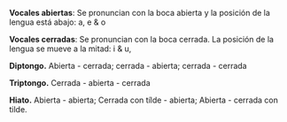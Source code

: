 **Vocales abiertas**: Se pronuncian con la boca abierta y la posición de la lengua está abajo: a, e & o

**Vocales cerradas**: Se pronuncian con la boca cerrada. La posición de la lengua se mueve a la mitad: i & u, 

**Diptongo.** Abierta - cerrada; cerrada - abierta; cerrada - cerrada

**Triptongo.** Cerrada - abierta - cerrada

**Hiato.** Abierta - abierta; Cerrada con tílde - abierta; Abierta - cerrada con tilde.